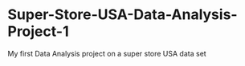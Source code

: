 # Super-Store-USA-Data-Analysis-Project-1
My first Data Analysis project on a super store USA data set
